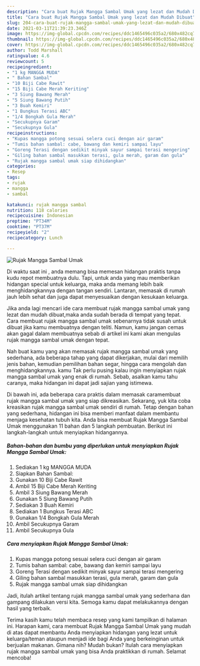 ```yaml
---
description: "Cara buat Rujak Mangga Sambal Umak yang lezat dan Mudah Dibuat"
title: "Cara buat Rujak Mangga Sambal Umak yang lezat dan Mudah Dibuat"
slug: 204-cara-buat-rujak-mangga-sambal-umak-yang-lezat-dan-mudah-dibuat
date: 2021-03-11T21:39:23.346Z
image: https://img-global.cpcdn.com/recipes/ddc1465496c035a2/680x482cq70/rujak-mangga-sambal-umak-foto-resep-utama.jpg
thumbnail: https://img-global.cpcdn.com/recipes/ddc1465496c035a2/680x482cq70/rujak-mangga-sambal-umak-foto-resep-utama.jpg
cover: https://img-global.cpcdn.com/recipes/ddc1465496c035a2/680x482cq70/rujak-mangga-sambal-umak-foto-resep-utama.jpg
author: Todd Marshall
ratingvalue: 4.6
reviewcount: 5
recipeingredient:
- "1 kg MANGGA MUDA"
- " Bahan Sambal"
- "10 Biji Cabe Rawit"
- "15 Biji Cabe Merah Keriting"
- "3 Siung Bawang Merah"
- "5 Siung Bawang Putih"
- "3 Buah Kemiri"
- "1 Bungkus Terasi ABC"
- "1/4 Bongkah Gula Merah"
- "Secukupnya Garam"
- "Secukupnya Gula"
recipeinstructions:
- "Kupas mangga potong sesuai selera cuci dengan air garam"
- "Tumis bahan sambal: cabe, bawang dan kemiri sampai layu"
- "Goreng Terasi dengan sedikit minyak sayur sampai terasi mengering"
- "Giling bahan sambal masukkan terasi, gula merah, garam dan gula"
- "Rujak mangga sambal umak siap dihidangkan"
categories:
- Resep
tags:
- rujak
- mangga
- sambal

katakunci: rujak mangga sambal 
nutrition: 118 calories
recipecuisine: Indonesian
preptime: "PT34M"
cooktime: "PT37M"
recipeyield: "2"
recipecategory: Lunch

---
```



![Rujak Mangga Sambal Umak](https://img-global.cpcdn.com/recipes/ddc1465496c035a2/680x482cq70/rujak-mangga-sambal-umak-foto-resep-utama.jpg)

Di waktu  saat ini , anda memang bisa memesan hidangan praktis tanpa kudu repot membuatnya dulu. Tapi, untuk anda yang mau memberikan hidangan special untuk keluarga, maka anda memang lebih baik menghidangkannya dengan tangan sendiri. Lantaran, memasak di rumah jauh lebih sehat dan juga dapat menyesuaikan dengan kesukaan keluarga.

Jika anda lagi mencari ide cara membuat rujak mangga sambal umak yang lezat dan mudah dibuat,maka anda sudah berada di tempat yang tepat. Cara membuat rujak mangga sambal umak  sebenarnya tidak susah untuk dibuat jika kamu membuatnya dengan teliti. Namun, kamu jangan cemas akan gagal dalam membuatnya 
sebab di artikel ini kami akan mengulas rujak mangga sambal umak dengan tepat.  



Nah buat kamu yang akan memasak rujak mangga sambal umak yang sederhana, ada beberapa tahap yang dapat dikerjakan, mulai dari memilih jenis bahan, kemudian pemilihan bahan segar, hingga cara mengolah dan menghidangkannya. kamu Tak perlu pusing kalau ingin menyiapkan rujak mangga sambal umak yang enak di rumah. Sebab, asalkan kamu  tahu caranya, maka hidangan ini dapat jadi sajian yang istimewa.

Di bawah ini, ada beberapa cara praktis  dalam memasak caramembuat rujak mangga sambal umak yang siap dikreasikan. Sekarang, yuk kita coba kreasikan rujak mangga sambal umak sendiri di rumah. Tetap dengan bahan yang sederhana, hidangan ini bisa memberi manfaat dalam membantu menjaga kesehatan tubuh kita. Anda bisa membuat Rujak Mangga Sambal Umak menggunakan 11 bahan dan 5 langkah pembuatan. Berikut ini langkah-langkah untuk menyiapkan hidangannya.

<!--inarticleads1-->

##### Bahan-bahan dan bumbu yang diperlukan untuk menyiapkan Rujak Mangga Sambal Umak:

1. Sediakan 1 kg MANGGA MUDA
1. Siapkan  Bahan Sambal:
1. Gunakan 10 Biji Cabe Rawit
1. Ambil 15 Biji Cabe Merah Keriting
1. Ambil 3 Siung Bawang Merah
1. Gunakan 5 Siung Bawang Putih
1. Sediakan 3 Buah Kemiri
1. Sediakan 1 Bungkus Terasi ABC
1. Gunakan 1/4 Bongkah Gula Merah
1. Ambil Secukupnya Garam
1. Ambil Secukupnya Gula




<!--inarticleads2-->

##### Cara menyiapkan Rujak Mangga Sambal Umak:

1. Kupas mangga potong sesuai selera cuci dengan air garam
1. Tumis bahan sambal: cabe, bawang dan kemiri sampai layu
1. Goreng Terasi dengan sedikit minyak sayur sampai terasi mengering
1. Giling bahan sambal masukkan terasi, gula merah, garam dan gula
1. Rujak mangga sambal umak siap dihidangkan




Jadi, itulah artikel tentang  rujak mangga sambal umak  yang sederhana dan gampang dilakukan versi kita. Semoga kamu dapat melakukannya dengan hasil yang terbaik. 

Terima kasih kamu telah membaca resep yang kami tampilkan di halaman ini. Harapan kami, cara membuat  Rujak Mangga Sambal Umak yang mudah di atas dapat membantu Anda menyiapkan hidangan yang lezat untuk keluarga/teman ataupun menjadi ide bagi Anda yang berkeinginan untuk berjualan makanan. Gimana nih? Mudah bukan? Itulah cara menyiapkan rujak mangga sambal umak yang bisa Anda praktikkan di rumah. Selamat mencoba!

